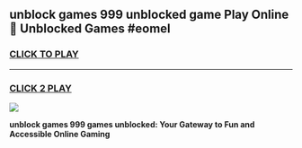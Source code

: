 
## unblock games 999 unblocked game Play Online 👋 Unblocked Games #eomel
<h3>
<a href="https://premium.freeplayer.one?title=unblock_games_999&ref=21F">CLICK TO PLAY</a></h3>
<hr>

<h3>
<a href="https://premium.freeplayer.one?title=unblock_games_999&ref=21F">CLICK 2 PLAY</a>
  
</h3>

<a href="https://premium.freeplayer.one?title=unblock_games_999&ref=21F/"><img src="https://clearcache.store/games.png"></a>


**unblock games 999 games unblocked: Your Gateway to Fun and Accessible Online Gaming**
